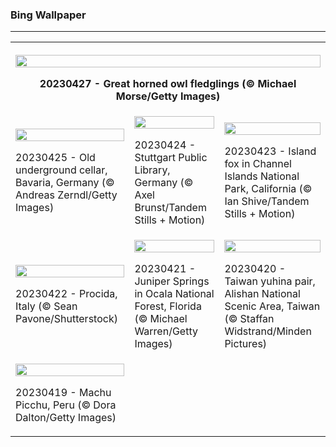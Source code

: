 <h3>Bing Wallpaper</h3>
<hr/>
<table>
<tr>
<th colspan="3">


<img src="https://www.bing.com/th?id=OHR.GHOAudubonDay_EN-US1034364185_1920x1080.jpg&amp;rf=LaDigue_1920x1080.jpg&amp;pid=hp" width="100%"/><p>20230427 - Great horned owl fledglings (© Michael Morse/Getty Images)</p></th>
</tr>
<tr>
<td>
<img src="https://www.bing.com/th?id=OHR.FranconianWineCellar_EN-US3287515626_1920x1080.jpg&amp;rf=LaDigue_1920x1080.jpg&amp;pid=hp" width="100%"/>
<p>
    20230425 - Old underground cellar, Bavaria, Germany (© Andreas Zerndl/Getty Images)
   </p>
</td>
<td>
<img src="https://www.bing.com/th?id=OHR.StuttgartPublicLibrary_EN-US3925069856_1920x1080.jpg&amp;rf=LaDigue_1920x1080.jpg&amp;pid=hp" width="100%"/>
<p>
    20230424 - Stuttgart Public Library, Germany (© Axel Brunst/Tandem Stills + Motion)
   </p>
</td>
<td>
<img src="https://www.bing.com/th?id=OHR.EarthDayFox_EN-US3922955169_1920x1080.jpg&amp;rf=LaDigue_1920x1080.jpg&amp;pid=hp" width="100%"/>
<p>
    20230423 - Island fox in Channel Islands National Park, California (© Ian Shive/Tandem Stills + Motion)
   </p>
</td>
</tr>
<tr>
<td>
<img src="https://www.bing.com/th?id=OHR.ProcidaItaly_EN-US6282924427_1920x1080.jpg&amp;rf=LaDigue_1920x1080.jpg&amp;pid=hp" width="100%"/>
<p>
    20230422 - Procida, Italy (© Sean Pavone/Shutterstock)
   </p>
</td>
<td>
<img src="https://www.bing.com/th?id=OHR.OcalaNF_EN-US5881034085_1920x1080.jpg&amp;rf=LaDigue_1920x1080.jpg&amp;pid=hp" width="100%"/>
<p>
    20230421 - Juniper Springs in Ocala National Forest, Florida (© Michael Warren/Getty Images)
   </p>
</td>
<td>
<img src="https://www.bing.com/th?id=OHR.TaiwanYuhina_EN-US1768443431_1920x1080.jpg&amp;rf=LaDigue_1920x1080.jpg&amp;pid=hp" width="100%"/>
<p>
    20230420 - Taiwan yuhina pair, Alishan National Scenic Area, Taiwan (© Staffan Widstrand/Minden Pictures)
   </p>
</td>
</tr>
<tr>
<td>
<img src="https://www.bing.com/th?id=OHR.MPPUnesco_EN-US8204922969_1920x1080.jpg&amp;rf=LaDigue_1920x1080.jpg&amp;pid=hp" width="100%"/>
<p>
    20230419 - Machu Picchu, Peru (© Dora Dalton/Getty Images)
   </p>
</td>
<td>
</td>
<td>
</td>
</tr>
</table>